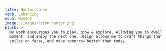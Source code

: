 ```yaml
---
title: Hunter Caron
verb: Enhancing
noun: Moment
image: /images/caron_hunter.png
blurb: >-
  My work encourages you to play, grow & explore. Allowing you to dwell in the
  moment, and enjoy the next one. Design allows me to craft things that can put
  smiles on faces, and make tomorrow better than today.
---
```


